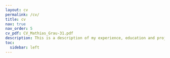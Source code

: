 ```yaml
---
layout: cv
permalink: /cv/
title: cv
nav: true
nav_order: 5
cv_pdf: CV_Mathias_Grau-31.pdf
description: This is a description of my experience, education and projects.
toc:
  sidebar: left
---
```

